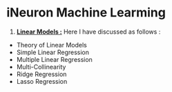 # iNeuron Machine Learming
1. [**Linear Models :**](https://github.com/MohammadWasiq0786/iNeuron-Machine-Learming-/tree/main/Linear%20Models)
Here I have discussed as follows :
* Theory of Linear Models
* Simple Linear Regression
* Multiple Linear Regression
* Multi-Collinearity
* Ridge Regression
* Lasso Regression

